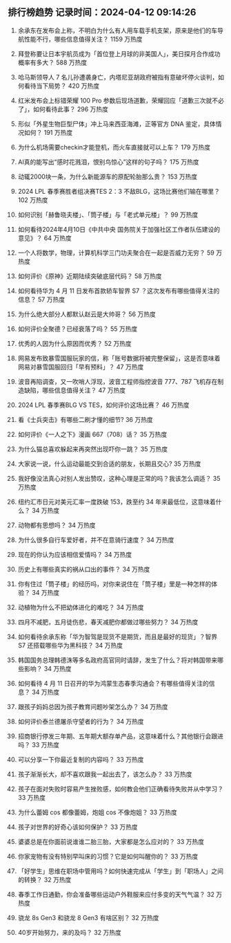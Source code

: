 
## 排行榜趋势 记录时间：2024-04-12 09:14:26
  
  1. 余承东在发布会上称，不明白为什么有人用车载手机支架，原来是他们的车导航性能不行，哪些信息值得关注？ 1159 万热度
    
  2. 拜登称要让日本宇航员成为「首位登上月球的非美国人」，美日探月合作成功概率有多大？ 588 万热度
    
  3. 哈马斯领导人 7 名儿孙遭袭身亡，内塔尼亚胡政府被指有意破坏停火谈判，如何看待当下局势？ 420 万热度
    
  4. 红米发布会上标错荣耀 100 Pro 参数后现场道歉，荣耀回应「道歉三次就不必了」，如何看待此事？ 296 万热度
    
  5. 形似「外星生物巨型尸体」冲上马来西亚海滩，正等官方 DNA 鉴定，具体情况如何？ 191 万热度
    
  6. 为什么机场需要checkin才能登机，而火车直接就可以上车？ 179 万热度
    
  7. AI真的能写出“感时花溅泪，恨别鸟惊心”这样的句子吗？ 175 万热度
    
  8. 动辄2000块一条，为什么新能源车的原配轮胎那么贵？ 153 万热度
    
  9. 2024 LPL 春季赛胜者组决赛TES 2：3 不敌BLG，这场比赛他们输在哪里？ 102 万热度
    
  10. 如何识别「赫鲁晓夫楼」、「筒子楼」与「老式单元楼」？ 99 万热度
    
  11. 如何看待2024年4月10日《中共中央 国务院关于加强社区工作者队伍建设的意见》？ 64 万热度
    
  12. 一个人将数学，物理，计算机科学三门功夫聚合在一起是否威力无穷？ 59 万热度
    
  13. 如何评价《原神》近期陆续突破底层代码？ 58 万热度
    
  14. 如何看待华为 4 月 11 日发布首款轿车智界 S7 ？这次发布有哪些值得关注的信息？ 57 万热度
    
  15. 为什么绝大部分人都默认赵云是大帅哥？ 56 万热度
    
  16. 如何评价全聚德？已经衰落了吗？ 55 万热度
    
  17. 优秀的人因为什么原因而优秀？ 52 万热度
    
  18. 网易发布致暴雪国服玩家的信，称「账号数据将被完整保留」，这是否意味着网易对暴雪国服回归「早有预料」？ 47 万热度
    
  19. 波音再陷调查，又一吹哨人浮现，波音工程师指控波音 777、787 飞机存在制造缺陷，哪些信息值得关注？ 47 万热度
    
  20. 2024 LPL 春季赛BLG VS TES，如何评价这场比赛？ 46 万热度
    
  21. 看《士兵突击》有哪些二刷才懂的细节? 36 万热度
    
  22. 如何评价《一人之下》漫画 667（708）话？ 35 万热度
    
  23. 为什么猫总喜欢躲起来再突然出现吓你一跳？ 35 万热度
    
  24. 大家说一说，什么运动最能交到合适的朋友，长期且交心? 35 万热度
    
  25. 我好像没法真心对别人发出赞叹，这种心理是正常的吗？我该怎么调适？ 35 万热度
    
  26. 纽约汇市日元对美元汇率一度跌破 153，跌至约 34 年来最低位，这意味着什么？ 34 万热度
    
  27. 动物都有思想吗？ 34 万热度
    
  28. 为什么很多自行车爱好者，并不在意骑行速度？ 34 万热度
    
  29. 现在的你认为应该相信爱情吗？ 34 万热度
    
  30. 历史上有哪些真实的祸从口出的事件？ 34 万热度
    
  31. 你有住过「筒子楼」的经历吗，对你来说住在「筒子楼」里是一种怎样的体验？ 34 万热度
    
  32. 动植物为什么不把幼体进化的难吃？ 34 万热度
    
  33. 四月不减肥，五月徒伤悲，春天减肥你都做过哪些努力？ 34 万热度
    
  34. 如何看待余承东称「华为智驾是现货不是期货，而且是最好的现货」？智界 S7 还搭载哪些华为黑科技？ 34 万热度
    
  35. 韩国国务总理韩德洙等多名政府高官同时请辞，发生了什么？将对韩国带来哪些影响？ 34 万热度
    
  36. 如何看待 4 月 11 日召开的华为鸿蒙生态春季沟通会？有哪些值得关注的信息？ 34 万热度
    
  37. 跟孩子妈妈总因为孩子教育问题吵架怎么办？ 34 万热度
    
  38. 如何评价泰兰德屠杀守望者的行为？ 34 万热度
    
  39. 招商银行停发三年期、五年期大额存单产品，这意味着什么？其他银行会跟进吗？ 33 万热度
    
  40. 可以分享一下你最近复制的内容吗？ 33 万热度
    
  41. 孩子渐渐长大，却不喜欢跟我一起出去了，该怎么办？ 33 万热度
    
  42. 孩子在面对失败时容易产生挫败感，如何教会他们正确看待失败并从中学习？ 33 万热度
    
  43. 为什么蕾姆 cos 都像蕾姆，炮姐 cos 不像炮姐？ 33 万热度
    
  44. 孩子对世界的好奇心该如何保护？ 33 万热度
    
  45. 婆婆总是在你面前说谁谁二胎三胎，大家都是怎么应对的？ 33 万热度
    
  46. 你家宠物有没有特别早叫床的习惯？它是如何叫醒你的？ 33 万热度
    
  47. 「好学生」思维在职场中管用吗？如何快速完成从「学生」到「职场人」之间的转换？ 32 万热度
    
  48. 春季工作日通勤，你会准备哪些运动户外鞋服来应付多变的天气气温？ 32 万热度
    
  49. 骁龙 8s Gen3 和骁龙 8 Gen3 有啥区别？ 32 万热度
    
  50. 40岁开始努力，来的及吗？ 32 万热度
    